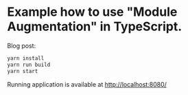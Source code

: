 # Example how to use "Module Augmentation" in TypeScript.

Blog post: 

```sh
yarn install
yarn run build
yarn start
```

Running application is available at [http://localhost:8080/](http://localhost:8080/)
